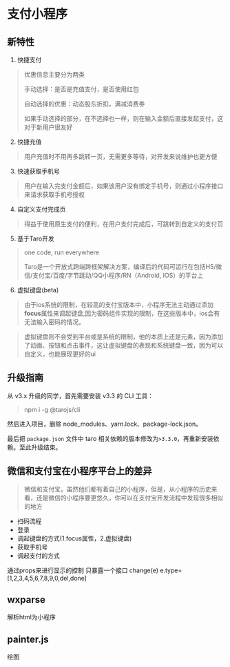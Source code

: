 # 支付小程序

## 新特性

1. 快捷支付
> 优惠信息主要分为两类
>
>   手动选择：是否是充值支付，是否使用红包
>
>   自动选择的优惠：动态股东折扣，满减消费券
>
> 如果手动选择的部分，在不选择也一样，则在输入金额后直接发起支付，这对于新用户很友好

2. 快捷充值
> 用户充值时不用再多跳转一页，无需更多等待，对开发来说维护也更方便

3. 快速获取手机号
> 用户在输入完支付金额后，如果该用户没有绑定手机号，则通过小程序接口来请求获取手机号授权

4. 自定义支付完成页
> 得益于使用原生支付的便利，在用户支付完成后，可跳转到自定义的支付页

5. 基于Taro开发
> one code, run everywhere
>
> Taro是一个开放式跨端跨框架解决方案，编译后的代码可运行在包括H5/微信/支付宝/百度/字节跳动/QQ小程序/RN（Android, IOS）的平台上

6. 虚拟键盘(beta)
> 由于ios系统的限制，在较高的支付宝版本中，小程序无法主动通过添加**focus**属性来调起键盘,因为密码组件实现的限制，在这些版本中，ios会有无法输入密码的情况。

> 虚拟键盘则不会受到平台或是系统的限制，他的本质上还是元素，因为添加了动画、按钮和点击事件，这让虚拟键盘的表现和系统键盘一致，因为可以自定义，也能展现更好的ui

## 升级指南

从 v3.x 升级的同学，首先需要安装 v3.3 的 CLI 工具：

> npm i -g @tarojs/cli

然后进入项目，删除 node_modules、yarn.lock、package-lock.json。

最后把
`package.json` 文件中 taro 相关依赖的版本修改为`>3.3.0`，再重新安装依赖。至此升级结束。

## 微信和支付宝在小程序平台上的差异
> 微信和支付宝，虽然他们都有着自己的小程序，但是，从小程序的历史来看，还是微信的小程序要更悠久，你可以在支付宝开发流程中发现很多相似的地方

* 扫码流程
* 登录
* 调起键盘的方式(1.focus属性，2.虚拟键盘)
* 获取手机号
* 调起支付的方式

通过props来进行显示的控制
只暴露一个接口 change(e)   e.type=[1,2,3,4,5,6,7,8,9,0,del,done]

## wxparse
解析html为小程序

## painter.js
绘图
